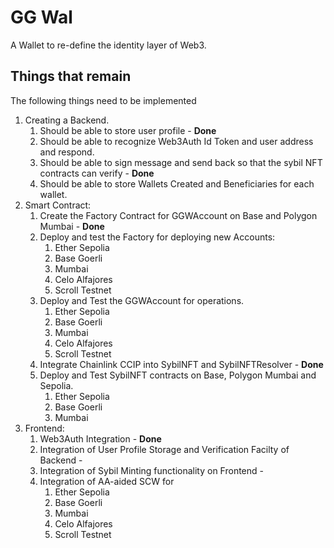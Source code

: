 # GG Wal
A Wallet to re-define the identity layer of Web3. 

## Things that remain
The following things need to be implemented
1. Creating a Backend.
    1. Should be able to store user profile - **Done**
    2. Should be able to recognize Web3Auth Id Token and user address and respond.
    3. Should be able to sign message and send back so that the sybil NFT contracts can verify - **Done**
    4. Should be able to store Wallets Created and Beneficiaries for each wallet.
2. Smart Contract:
    1. Create the Factory Contract for GGWAccount on Base and Polygon Mumbai - **Done**
    2. Deploy and test the Factory for deploying new Accounts:
        1. Ether Sepolia
        2. Base Goerli
        3. Mumbai
        4. Celo Alfajores
        5. Scroll Testnet
    3. Deploy and Test the GGWAccount for operations.
        1. Ether Sepolia
        2. Base Goerli
        3. Mumbai
        4. Celo Alfajores
        5. Scroll Testnet
    4. Integrate Chainlink CCIP into SybilNFT and SybilNFTResolver - **Done**
    5. Deploy and Test SybilNFT contracts on Base, Polygon Mumbai and Sepolia.
        1. Ether Sepolia
        2. Base Goerli
        3. Mumbai
3. Frontend:
    1. Web3Auth Integration - **Done**
    2. Integration of User Profile Storage and Verification Facilty of Backend - 
    3. Integration of Sybil Minting functionality on Frontend - 
    4. Integration of AA-aided SCW for
        1. Ether Sepolia
        2. Base Goerli
        3. Mumbai
        4. Celo Alfajores
        5. Scroll Testnet